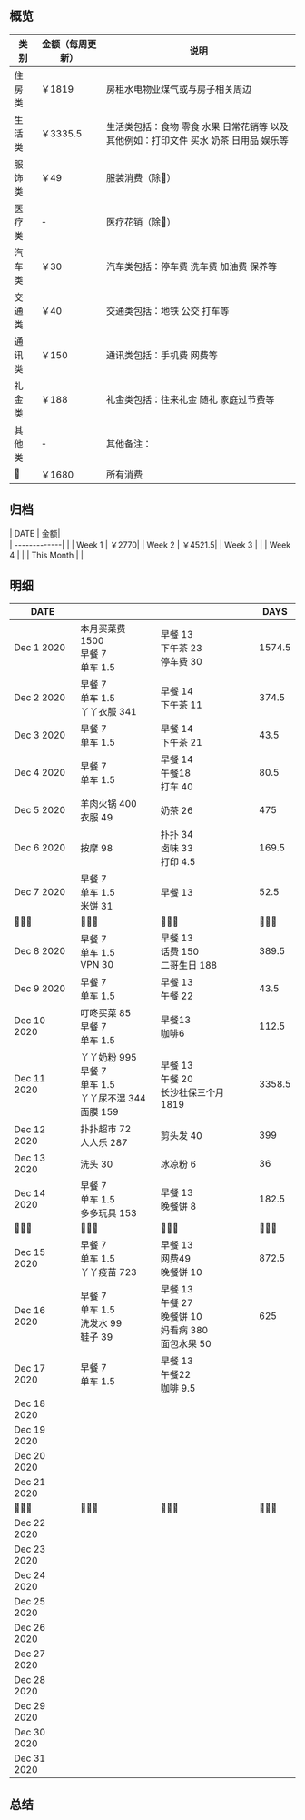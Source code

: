 ## 概览
| 类别           | 金额（每周更新）        |    说明 |
| -------------|-------------| -----|
| 住房类|￥1819  | 房租水电物业煤气或与房子相关周边
|     生活类        | ￥3335.5    | 生活类包括：食物 零食 水果 日常花销等 以及其他例如：打印文件 买水 奶茶 日用品 娱乐等        |
|服饰类 | ￥49| 服装消费（除👶） |
|医疗类 | - | 医疗花销（除👶）
|汽车类 |  ￥30| 汽车类包括：停车费 洗车费 加油费 保养等
|交通类| ￥40| 交通类包括：地铁 公交 打车等
|通讯类 | ￥150 | 通讯类包括：手机费 网费等
|礼金类 | ￥188| 礼金类包括：往来礼金 随礼 家庭过节费等
|其他类 | - | 其他备注：
|👶 | ￥1680 | 所有消费

## 归档
| DATE           | 金额|      
| -------------| |
| Week 1 | ￥2770|
| Week 2 | ￥4521.5|
| Week 3 | |
| Week 4 | |
| This Month | |

## 明细
| DATE           |         |    |DAYS
| -------------|-------------| -----|---
| Dec 1  2020      | 本月买菜费 1500<br>早餐 7<br>单车 1.5 | 早餐 13<br>下午茶 23<br>停车费 30 | 1574.5
| Dec 2  2020      | 早餐 7<br>单车 1.5<br> 丫丫衣服 341| 早餐 14<br>下午茶 11 |374.5
| Dec 3  2020      | 早餐 7<br>单车 1.5 | 早餐 14<br>下午茶 21 |43.5  
| Dec 4  2020      | 早餐 7<br>单车 1.5| 早餐 14<br>午餐18<br>打车 40 |80.5
| Dec 5  2020      | 羊肉火锅 400 <br>衣服 49        | 奶茶 26 <br> |475
| Dec 6  2020      | 按摩 98                | 扑扑 34 <br>卤味 33<br> 打印 4.5<br>|169.5
| Dec 7  2020      | 早餐 7<br>单车 1.5<br> 米饼 31| 早餐 13 | 52.5
|       👨‍👩‍👧            |     👨‍👩‍👧‍               |    👨‍👩‍👧 |     👨‍👩‍👧   |
| Dec 8  2020      | 早餐 7<br>单车 1.5<br>VPN 30 | 早餐 13 <br> 话费 150 <br>二哥生日 188 |389.5
| Dec 9  2020      | 早餐 7<br>单车 1.5 | 早餐 13 <br> 午餐 22|43.5
| Dec 10  2020     | 叮咚买菜 85 <br>早餐 7<br>单车 1.5 |早餐13 <br>咖啡6 |112.5
| Dec 11 2020      | 丫丫奶粉 995 <br>早餐 7<br>单车 1.5 <br>丫丫尿不湿 344 <br> 面膜 159 | 早餐 13 <br>午餐 20 <br> 长沙社保三个月 1819 | 3358.5
| Dec 12  2020     | 扑扑超市 72<br>人人乐 287 | 剪头发 40 | 399
| Dec 13  2020     | 洗头 30 |冰凉粉 6 | 36
| Dec 14  2020     |早餐 7<br>单车 1.5 <br>多多玩具 153| 早餐 13 <br>晚餐饼 8| 182.5
|       👨‍👩‍👧         |     👨‍👩‍👧‍                    |    👨‍👩‍👧  |     👨‍👩‍👧   |
|Dec 15  2020     |早餐 7<br>单车 1.5 <br> 丫丫疫苗 723| 早餐 13<br>网费49<br> 晚餐饼 10| 872.5
| Dec 16  2020     |早餐 7<br>单车 1.5 <br> 洗发水 99 <br> 鞋子 39 | 早餐 13 <br> 午餐 27 <br>晚餐饼 10 <br> 妈看病 380 <br> 面包水果 50 | 625
| Dec 17  2020     |早餐 7<br>单车 1.5 <br> | 早餐 13 <br> 午餐22 <br> 咖啡 9.5 | 
| Dec 18  2020     |
| Dec 19  2020     |
| Dec 20  2020     |
| Dec 21  2020     |
|       👨‍👩‍👧         |     👨‍👩‍👧‍                    |    👨‍👩‍👧 |     👨‍👩‍👧   |
| Dec 22  2020     |
| Dec 23  2020     |
| Dec 24  2020     |
| Dec 25  2020     |
| Dec 26  2020     |
| Dec 27  2020     |
| Dec 28  2020     |
| Dec 29  2020     |
| Dec 30  2020     |
| Dec 31  2020     |

## 总结
